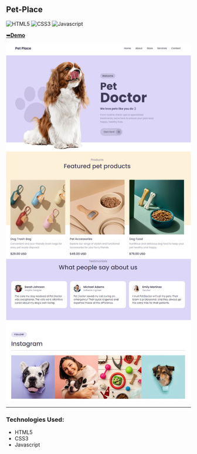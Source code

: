 ## Pet-Place

![HTML5](https://img.shields.io/badge/html5-%2320232a.svg?style=for-the-badge&logo=html5&logoColor=%2361DAFB)
![CSS3](https://img.shields.io/badge/css3-%231572B6.svg?style=for-the-badge&logo=css3&logoColor=white)
![Javascript](https://img.shields.io/badge/javascript-%23323330.svg?style=for-the-badge&logo=react&logoColor=%23F7DF1E)

  <a href="https://juliadooby.github.io/Pet-Place/"><strong>➥Demo</strong></a>

<div align="center"><img src="https://github.com/juliaDooby/Pet-Place/blob/main/PetPlace_1.JPG" width="100%" height="20%"></img></div>
<div align="center"><img src="https://github.com/juliaDooby/Pet-Place/blob/main/PetPlace_2.JPG" width="100%" height="20%"></img></div>
<div align="center"><img src="https://github.com/juliaDooby/Pet-Place/blob/main/PetPlace_3.JPG" width="100%" height="20%"></img></div>

---

### Technologies Used:

* HTML5
* CSS3
* Javascript 
